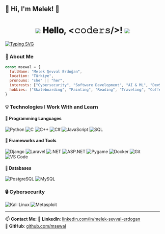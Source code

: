 ## 🌟 Hi, I'm **Melek**! 👋

<h1 align="center">
  <img src="https://github.com/msewal/msewal/blob/main/GIF/Earth.gif">
  𝐇𝐞𝐥𝐥𝐨, &lt;𝚌𝚘𝚍𝚎𝚛𝚜/&gt;!
  <img src="https://github.com/msewal/msewal/blob/main/GIF/Hi.gif" />
</h1>

[![Typing SVG](https://readme-typing-svg.herokuapp.com?color=%2307F738&size=22&center=true&vCenter=true&lines=Hello+There!+;I'm+Melek...;........I+am+a+Software+Engineer+%7C+Cybersecurity+Enthusiast)](https://git.io/typing-svg)

### 🚀 About Me
```javascript
const msewal = {
  fullName: "Melek Şevval Erdoğan",
  location: "Türkiye",
  pronouns: "she" || "her",
  interests: ["Cybersecurity", "Software Development", "AI & ML", "DevSecOps"],
  hobbies: ["Skateboarding", "Painting", "Reading", "Traveling", "Coffee Enthusiast"],
}
```

### 💡 Technologies I Work With and Learn

#### 🔹 Programming Languages
![Python](https://img.shields.io/badge/Python-3670A0?style=for-the-badge&logo=python&logoColor=ffdd54)
![C](https://img.shields.io/badge/C-%2300599C.svg?style=for-the-badge&logo=c&logoColor=white)
![C++](https://img.shields.io/badge/C++-%2300599C.svg?style=for-the-badge&logo=c%2B%2B&logoColor=white)
![C#](https://img.shields.io/badge/C%23-%23239120.svg?style=for-the-badge&logo=c-sharp&logoColor=white)
![JavaScript](https://img.shields.io/badge/JavaScript-%23F7DF1E.svg?style=for-the-badge&logo=javascript&logoColor=black)
![SQL](https://img.shields.io/badge/SQL-%2307405E.svg?style=for-the-badge&logo=sqlite&logoColor=white)

#### 🔹 Frameworks and Tools
![Django](https://img.shields.io/badge/Django-%23092E20.svg?style=for-the-badge&logo=django&logoColor=white)
![Laravel](https://img.shields.io/badge/Laravel-%23FF2D20.svg?style=for-the-badge&logo=laravel&logoColor=white)
![.NET](https://img.shields.io/badge/.NET-%23512BD4.svg?style=for-the-badge&logo=dotnet&logoColor=white)
![ASP.NET](https://img.shields.io/badge/ASP.NET-%23512BD4.svg?style=for-the-badge&logo=dotnet&logoColor=white)
![Pygame](https://img.shields.io/badge/Pygame-%23239120.svg?style=for-the-badge&logo=python&logoColor=white)
![Docker](https://img.shields.io/badge/Docker-%230db7ed.svg?style=for-the-badge&logo=docker&logoColor=white)
![Git](https://img.shields.io/badge/Git-%23F05033.svg?style=for-the-badge&logo=git&logoColor=white)
![VS Code](https://img.shields.io/badge/VS%20Code-0078d7.svg?style=for-the-badge&logo=visual-studio-code&logoColor=white)

#### 🔹 Databases
![PostgreSQL](https://img.shields.io/badge/PostgreSQL-%23336791.svg?style=for-the-badge&logo=postgresql&logoColor=white)
![MySQL](https://img.shields.io/badge/MySQL-%2300f.svg?style=for-the-badge&logo=mysql&logoColor=white)

### 🔒 Cybersecurity
![Kali Linux](https://img.shields.io/badge/Kali_Linux-557C94?style=for-the-badge&logo=kali-linux&logoColor=white)
![Metasploit](https://img.shields.io/badge/Metasploit-4891DC?style=for-the-badge&logo=metasploit&logoColor=white)

---

📫 **Contact Me:**
📌 **LinkedIn**: [linkedin.com/in/melek-sevval-erdogan](https://linkedin.com/in/melek-sevval-erdogan)  
📌 **GitHub**: [github.com/msewal](https://github.com/msewal)
